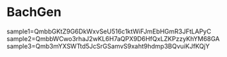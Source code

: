 # BachGen




sample1=QmbbGKtZ9G6DkWxvSeU516c1ktWiFJmEbHGmR3JFtLAPyC
sample2=QmbbWCwo3rhaJ2wKL6H7aQPX9D6HfQxLZKPzzyKhYM68GA
sample3=Qmb3mYXSWTtd5JcSrGSamvS9xaht9hdmp3BQvuiKJfKQjY
